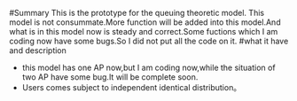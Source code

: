 #Summary
This is the prototype for the queuing theoretic model.
This model is not consummate.More function will be added into this model.And what is in this model now is steady and correct.Some fuctions which I am coding now have some bugs.So I did not put all the code on it.
#what it have and description
+ this model has one AP now,but I am coding now,while the situation of two AP have some bug.It will be complete soon.
+ Users comes subject to independent identical distribution。
